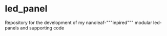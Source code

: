 # led_panel
Repository for the development of my nanoleaf-"""inpired""" modular led-panels and supporting code
